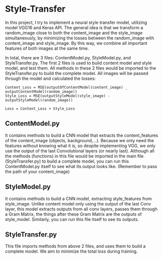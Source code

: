# Style-Transfer
In this project, I try to implement a neural style transfer model, utilizing model VGG16 and Keras API. The general idea is that we transform a random_image close to both the content_image and the style_image simultaneously, by minimizing the losses between the random_image with content_image and style_image. By this way, we combine all important features of both images at the same time.

In total, there are 3 files: ContentModel.py, StyleModel.py, and StyleTransfer.py. The first 2 files is used to build content model and style model, and test them. All methods in these 2 files would be imported to the StyleTransfer.py to build the complete model. All images will be passed through the model and calculated the losses:

    Content_Loss = MSE(outputOfContentModel(content_image) _ outputContentModel(random_image))
    Style_Loss = MSE(outputStyleModel(style_image) - outputStyleModel(random_image))

    Loss = Content_Loss + Style_Loss

## ContentModel.py
It contains methods to build a CNN model that extracts the content_features of the content_image (objects, background,...). Because we only need the features without knowing what it is, so despite implementing VGG, we only use the output of the last Convolutional layers (or nearly last). Although all the methods (functions) in this file would be imported in the main file (StyleTransfer.py) to build a complete model, you can run this ContentModel.py itself to see what its output looks like. (Remember to pass the path of your content_image)

## StyleModel.py
It contains methods to build a CNN model, extracting style_features from style_image. Unlike content model only using the output of the last Conv layer, this model extracts outputs from all conv layers, passes them through a Gram Matrix, the things after these Gram Matrix are the outputs of style_model. Similarly, you can run this file itself to see its outputs.

## StyleTransfer.py
This file imports methods from above 2 files, and uses them to build a complete model. We aim to minimize the total loss during training. 

